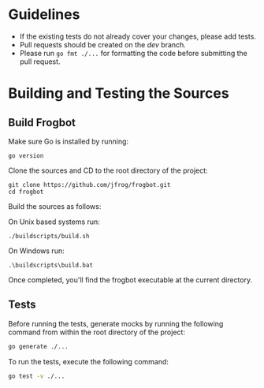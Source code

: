 # Guidelines

- If the existing tests do not already cover your changes, please add tests.
- Pull requests should be created on the _dev_ branch.
- Please run `go fmt ./...` for formatting the code before submitting the pull request.

# Building and Testing the Sources

## Build Frogbot

Make sure Go is installed by running:

```
go version
```

Clone the sources and CD to the root directory of the project:

```
git clone https://github.com/jfrog/frogbot.git
cd frogbot
```

Build the sources as follows:

On Unix based systems run:

```
./buildscripts/build.sh
```

On Windows run:

```
.\buildscripts\build.bat
```

Once completed, you'll find the frogbot executable at the current directory.

## Tests

Before running the tests, generate mocks by running the following command from within the root directory of the project:

```sh
go generate ./...
```

To run the tests, execute the following command:

```sh
go test -v ./...
```
